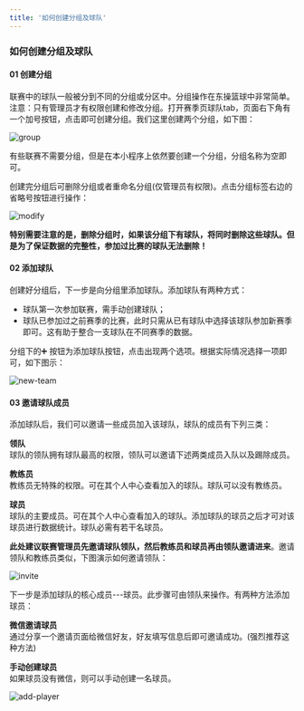 ```yaml
---
title: '如何创建分组及球队'
---
```


### **如何创建分组及球队**

#### **01 创建分组**

联赛中的球队一般被分到不同的分组或分区中。分组操作在东操篮球中非常简单。注意：只有管理员才有权限创建和修改分组。打开赛季页球队tab，页面右下角有一个加号按钮，点击即可创建分组。我们这里创建两个分组，如下图：

![group](/assets/blog/team/1.png)

有些联赛不需要分组，但是在本小程序上依然要创建一个分组，分组名称为空即可。

创建完分组后可删除分组或者重命名分组(仅管理员有权限)。点击分组标签右边的省略号按钮进行操作：

![modify](/assets/blog/team/2.png)

**特别需要注意的是，删除分组时，如果该分组下有球队，将同时删除这些球队。但是为了保证数据的完整性，参加过比赛的球队无法删除！**

#### **02 添加球队**

创建好分组后，下一步是向分组里添加球队。添加球队有两种方式：

* 球队第一次参加联赛，需手动创建球队；
* 球队已参加过之前赛季的比赛，此时只需从已有球队中选择该球队参加新赛季即可。这有助于整合一支球队在不同赛季的数据。

分组下的➕ 按钮为添加球队按钮，点击出现两个选项。根据实际情况选择一项即可，如下图示：

![new-team](/assets/blog/team/3.png)

#### **03 邀请球队成员**

添加球队后，我们可以邀请一些成员加入该球队，球队的成员有下列三类：

**领队**<br/>
球队的领队拥有球队最高的权限，领队可以邀请下述两类成员入队以及踢除成员。

**教练员**<br/>
教练员无特殊的权限。可在其个人中心查看加入的球队。球队可以没有教练员。

**球员**<br/>
球队的主要成员。可在其个人中心查看加入的球队。添加球队的球员之后才可对该球员进行数据统计。球队必需有若干名球员。

**此处建议联赛管理员先邀请球队领队，然后教练员和球员再由领队邀请进来**。邀请领队和教练员类似，下图演示如何邀请领队：

![invite](/assets/blog/team/4.png)

下一步是添加球队的核心成员---球员。此步骤可由领队来操作。有两种方法添加球员：

**微信邀请球员**<br/>
通过分享一个邀请页面给微信好友，好友填写信息后即可邀请成功。(强烈推荐这种方法)

**手动创建球员**<br/>
如果球员没有微信，则可以手动创建一名球员。

![add-player](/assets/blog/team/5.png)
